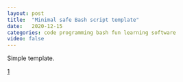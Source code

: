 ```yaml
---
layout: post
title:  "Minimal safe Bash script template"
date:   2020-12-15
categories: code programming bash fun learning software
video: false
---
```


Simple template.

[1]

[1]: //betterdev.blog/minimal-safe-bash-script-template/

